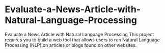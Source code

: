 # Evaluate-a-News-Article-with-Natural-Language-Processing
Evaluate a News Article with Natural Language Processing This project requires you to build a web tool that allows users to run Natural Language Processing (NLP) on articles or blogs found on other websites.
